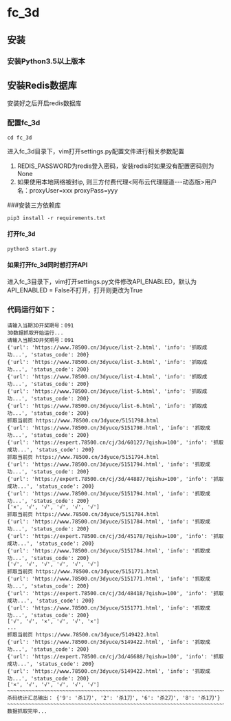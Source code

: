 # fc_3d

## 安装

### 安装Python3.5以上版本

## 安装Redis数据库

安装好之后开启redis数据库

### 配置fc_3d

```
cd fc_3d
```

进入fc_3d目录下，vim打开settings.py配置文件进行相关参数配置

1. REDIS_PASSWORD为redis登入密码，安装redis时如果没有配置密码则为 None
2. 如果使用本地网络被封ip, 则三方付费代理<阿布云代理隧道---动态版>用户名：proxyUser=xxx proxyPass=yyy

###安装三方依赖库

```
pip3 install -r requirements.txt
```

#### 打开fc_3d

```
python3 start.py
```
#### 如果打开fc_3d同时想打开API

进入fc_3目录下，vim打开settings.py文件修改API_ENABLED，默认为API_ENABLED = False不打开，打开则更改为True

### 代码运行如下：

```
请输入当期3D开奖期号：091
3D数据抓取开始运行...
请输入当期3D开奖期号：091
{'url': 'https://www.78500.cn/3dyuce/list-2.html', 'info': '抓取成功...', 'status_code': 200}
{'url': 'https://www.78500.cn/3dyuce/list-3.html', 'info': '抓取成功...', 'status_code': 200}
{'url': 'https://www.78500.cn/3dyuce/list-4.html', 'info': '抓取成功...', 'status_code': 200}
{'url': 'https://www.78500.cn/3dyuce/list-5.html', 'info': '抓取成功...', 'status_code': 200}
{'url': 'https://www.78500.cn/3dyuce/list-6.html', 'info': '抓取成功...', 'status_code': 200}
抓取当前页 https://www.78500.cn/3dyuce/5151798.html
{'url': 'https://www.78500.cn/3dyuce/5151798.html', 'info': '抓取成功...', 'status_code': 200}
{'url': 'https://expert.78500.cn/cj/3d/60127/?qishu=100', 'info': '抓取成功...', 'status_code': 200}
抓取当前页 https://www.78500.cn/3dyuce/5151794.html
{'url': 'https://www.78500.cn/3dyuce/5151794.html', 'info': '抓取成功...', 'status_code': 200}
{'url': 'https://expert.78500.cn/cj/3d/44887/?qishu=100', 'info': '抓取成功...', 'status_code': 200}
{'url': 'https://www.78500.cn/3dyuce/5151794.html', 'info': '抓取成功...', 'status_code': 200}
['×', '√', '√', '√', '√', '√']
抓取当前页 https://www.78500.cn/3dyuce/5151784.html
{'url': 'https://www.78500.cn/3dyuce/5151784.html', 'info': '抓取成功...', 'status_code': 200}
{'url': 'https://expert.78500.cn/cj/3d/45178/?qishu=100', 'info': '抓取成功...', 'status_code': 200}
{'url': 'https://www.78500.cn/3dyuce/5151784.html', 'info': '抓取成功...', 'status_code': 200}
['√', '√', '√', '√', '√', '√']
抓取当前页 https://www.78500.cn/3dyuce/5151771.html
{'url': 'https://www.78500.cn/3dyuce/5151771.html', 'info': '抓取成功...', 'status_code': 200}
{'url': 'https://expert.78500.cn/cj/3d/48418/?qishu=100', 'info': '抓取成功...', 'status_code': 200}
{'url': 'https://www.78500.cn/3dyuce/5151771.html', 'info': '抓取成功...', 'status_code': 200}
['√', '√', '×', '√', '√', '×']
...
抓取当前页 https://www.78500.cn/3dyuce/5149422.html
{'url': 'https://www.78500.cn/3dyuce/5149422.html', 'info': '抓取成功...', 'status_code': 200}
{'url': 'https://expert.78500.cn/cj/3d/46688/?qishu=100', 'info': '抓取成功...', 'status_code': 200}
{'url': 'https://www.78500.cn/3dyuce/5149422.html', 'info': '抓取成功...', 'status_code': 200}
['×', '√', '√', '√', '√', '√']
~~~~~~~~~~~~~~~~~~~~~~~~~~~~~~~~~~~~~~~~~~~~~~~~~~~~~~~~~~~~~~~~~~~~~~~~~~~~~~~~~~~~~~~~~~~~~~~~~~~~
杀码统计汇总输出： {'9': '杀1刀', '2': '杀1刀', '6': '杀2刀', '8': '杀1刀'}
~~~~~~~~~~~~~~~~~~~~~~~~~~~~~~~~~~~~~~~~~~~~~~~~~~~~~~~~~~~~~~~~~~~~~~~~~~~~~~~~~~~~~~~~~~~~~~~~~~~~
数据抓取完毕...

```
